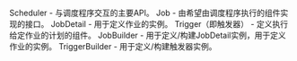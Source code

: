 #

Scheduler - 与调度程序交互的主要API。
Job - 由希望由调度程序执行的组件实现的接口。
JobDetail - 用于定义作业的实例。
Trigger（即触发器） - 定义执行给定作业的计划的组件。
JobBuilder - 用于定义/构建JobDetail实例，用于定义作业的实例。
TriggerBuilder - 用于定义/构建触发器实例。
